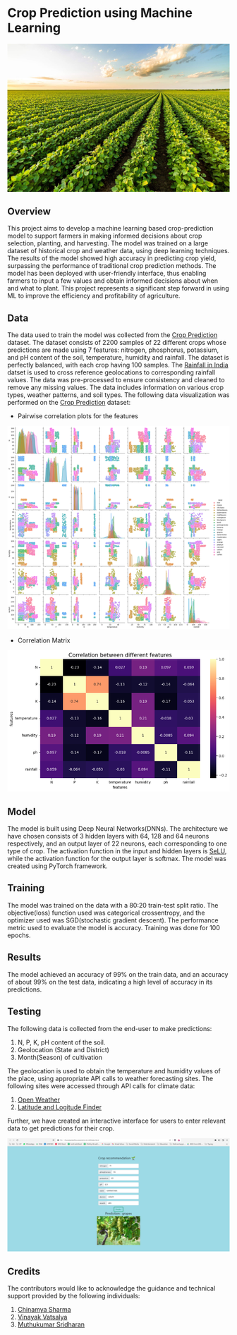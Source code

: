# Crop Prediction using Machine Learning

![crops](crops.jpeg)

## Overview

This project aims to develop a machine learning based crop-prediction model to support farmers in making informed decisions about crop selection, planting, and harvesting. The model was trained on a large dataset of historical crop and weather data, using deep learning techniques. The results of the model showed high accuracy in predicting crop yield, surpassing the performance of traditional crop prediction methods. The model has been deployed with user-friendly interface, thus enabling farmers to input a few values and obtain informed decisions about when and what to plant. This project represents a significant step forward in using ML to improve the efficiency and profitability of agriculture.

## Data

The data used to train the model was collected from the [Crop Prediction](https://www.kaggle.com/datasets/atharvaingle/crop-recommendation-dataset) dataset. The dataset consists of 2200 samples of 22 different crops whose predictions are made using 7 features: nitrogen, phosphorus, potassium, and pH content of the soil, temperature, humidity and rainfall. The dataset is perfectly balanced, with each crop having 100 samples. The [Rainfall in India](https://www.kaggle.com/datasets/rajanand/rainfall-in-india) datset is used to cross reference geolocations to corresponding rainfall values. The data was pre-processed to ensure consistency and cleaned to remove any missing values. The data includes information on various crop types, weather patterns, and soil types. The following data visualization was performed on the [Crop Prediction](https://www.kaggle.com/datasets/atharvaingle/crop-recommendation-dataset) dataset:

- Pairwise correlation plots for the features

![data_visual1](data_visual1.png)

- Correlation Matrix

![correlation_matrix](correlation_matrix.png)

## Model

The model is built using Deep Neural Networks(DNNs). The architecture we have chosen consists of 3 hidden layers with 64, 128 and 64 neurons respectively, and an output layer of 22 neurons, each corresponding to one type of crop. The activation function in the input and hidden layers is [SeLU](https://pytorch.org/docs/stable/generated/torch.nn.SELU.html), while the activation function for the output layer is softmax. The model was created using PyTorch framework.

## Training

The model was trained on the data with a 80:20 train-test split ratio. The objective(loss) function used was categorical crossentropy, and the optimizer used was SGD(stochastic gradient descent). The performance metric used to evaluate the model is accuracy. Training was done for 100 epochs.

## Results

The model achieved an accuracy of 99% on the train data, and an accuracy of about 99% on the test data, indicating a high level of accuracy in its predictions.

<!-- The vizualization of the performance is shown as follows: -->

## Testing

The following data is collected from the end-user to make predictions:

1. N, P, K, pH content of the soil.
2. Geolocation (State and District)
3. Month(Season) of cultivation

The geolocation is used to obtain the temperature and humidity values of the place, using appropriate API calls to weather forecasting sites. The following sites were accessed through API calls for climate data:

1. [Open Weather](http://api.openweathermap.org/)
2. [Latitude and Logitude Finder](https://www.latlong.net)

Further, we have created an interactive interface for users to enter relevant data to get predictions for their crop.

![Preview](preview2.png)


## Credits

The contributors would like to acknowledge the guidance and technical support provided by the following individuals:

1. [Chinamya Sharma](https://github.com/ChinmayaSharma-hue)
2. [Vinayak Vatsalya](https://github.com/vinayakj02)
3. [Muthukumar Sridharan](https://github.com/BenzeneAlcohol)